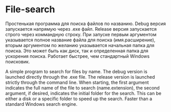 # File-search
Простенькая программа для поиска файлов по названию. Debug версия запускается напрямую через .exe файл. Release версия запускается строго через коммандную строку. При запуске первым аргументом указывается полное название файла для поиска (имя.расширение), вторым аргументом по желанию указывается начальная папка для поиска. Это может быть как диск, так и определенная папка для ускорения поиска. Работает быстрее, чем стандартный Windows поисковик.

A simple program to search for files by name. The debug version is launched directly through the .exe file. The release version is launched strictly through the command line. When starting, the first argument indicates the full name of the file to search (name.extension), the second argument, if desired, indicates the initial folder for the search. This can be either a disk or a specific folder to speed up the search. Faster than a standard Windows search engine.

